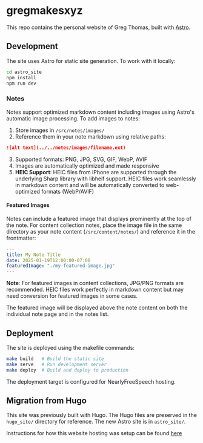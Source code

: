 # gregmakesxyz

This repo contains the personal website of Greg Thomas, built with [Astro](https://astro.build/).

## Development

The site uses Astro for static site generation. To work with it locally:

```bash
cd astro_site
npm install
npm run dev
```

### Notes

Notes support optimized markdown content including images using Astro's automatic image processing. To add images to notes:

1. Store images in `/src/notes/images/`
2. Reference them in your note markdown using relative paths:

```markdown
![alt text](../../notes/images/filename.ext)
```

3. Supported formats: PNG, JPG, SVG, GIF, WebP, AVIF
4. Images are automatically optimized and made responsive
5. **HEIC Support**: HEIC files from iPhone are supported through the underlying Sharp library with libheif support. HEIC files work seamlessly in markdown content and will be automatically converted to web-optimized formats (WebP/AVIF)

#### Featured Images

Notes can include a featured image that displays prominently at the top of the note. For content collection notes, place the image file in the same directory as your note content (`/src/content/notes/`) and reference it in the frontmatter:

```yaml
---
title: My Note Title
date: 2025-01-19T12:00:00-07:00
featuredImage: "./my-featured-image.jpg"
---
```

**Note**: For featured images in content collections, JPG/PNG formats are recommended. HEIC files work perfectly in markdown content but may need conversion for featured images in some cases.

The featured image will be displayed above the note content on both the individual note page and in the notes list.

## Deployment

The site is deployed using the makefile commands:

```bash
make build   # Build the static site
make serve   # Run development server
make deploy  # Build and deploy to production
```

The deployment target is configured for NearlyFreeSpeech hosting.

## Migration from Hugo

This site was previously built with Hugo. The Hugo files are preserved in the `hugo_site/` directory for reference. The new Astro site is in `astro_site/`.

Instructions for how this website hosting was setup can be found [here](nfsn_config)